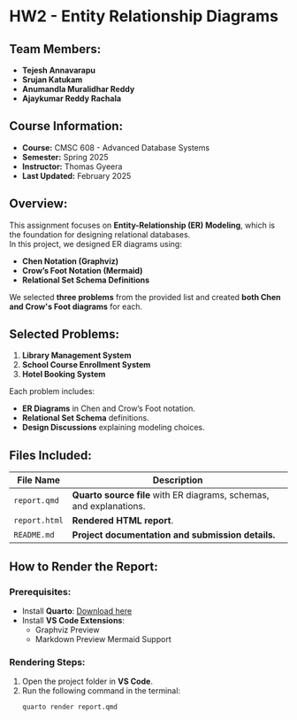 # HW2 - Entity Relationship Diagrams

## Team Members:
- **Tejesh Annavarapu**
- **Srujan Katukam**
- **Anumandla Muralidhar Reddy**
- **Ajaykumar Reddy Rachala**

## Course Information:
- **Course:** CMSC 608 - Advanced Database Systems  
- **Semester:** Spring 2025  
- **Instructor:** Thomas Gyeera  
- **Last Updated:** February 2025  

## Overview:
This assignment focuses on **Entity-Relationship (ER) Modeling**, which is the foundation for designing relational databases.  
In this project, we designed ER diagrams using:
- **Chen Notation (Graphviz)**
- **Crow’s Foot Notation (Mermaid)**
- **Relational Set Schema Definitions**  

We selected **three problems** from the provided list and created **both Chen and Crow's Foot diagrams** for each.  

## Selected Problems:
1. **Library Management System**
2. **School Course Enrollment System**
3. **Hotel Booking System**

Each problem includes:
- **ER Diagrams** in Chen and Crow’s Foot notation.
- **Relational Set Schema** definitions.
- **Design Discussions** explaining modeling choices.

## Files Included:
| File Name       | Description |
|----------------|------------|
| `report.qmd`   | **Quarto source file** with ER diagrams, schemas, and explanations. |
| `report.html`  | **Rendered HTML report**. |
| `README.md`    | **Project documentation and submission details.** |

## How to Render the Report:
### **Prerequisites:**
- Install **Quarto**: [Download here](https://quarto.org/)  
- Install **VS Code Extensions**:  
  - Graphviz Preview
  - Markdown Preview Mermaid Support  

### **Rendering Steps:**
1. Open the project folder in **VS Code**.
2. Run the following command in the terminal:
   ```sh
   quarto render report.qmd
